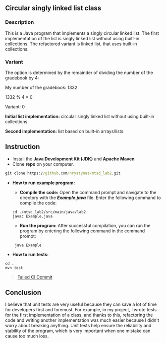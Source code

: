 ## Circular singly linked list class

### Description
This is a Java program that implements a singly circular linked list.
The first implementation of the list is singly linked list without using
built-in collections. The refactored variant is linked list, that uses 
built-in collections.

### Variant
The option is determined by the remainder of dividing the number of the gradebook 
by 4:

My number of the gradebook: 1332

1332 % 4 = 0

Variant: 0

**Initial list implementation:** circular singly linked list without using built-in collections

**Second implementation:** list based on built-in arrays/lists

## Instruction

+ Install the **Java Development Kit (JDK)** and **Apache Maven**
+ Clone **repo** on your computer.
```cmd
git clone https://github.com/hrystynaa/mtsd_lab2.git
```
+ **How to run example program:**

    + **Compile the code:** Open the command prompt and navigate to the directory
  with the ***Example.java*** file.
  Enter the following command to compile the code:
  ```
  cd ./mtsd_lab2/src/main/java/lab2
  javac Example.java
  ```

  + **Run the program:** After successful compilation, you can run the program by entering the following command in the command prompt:
  ```
   java Example
  ```
+ **How to run tests:**
```
cd .
mvn test
```
> [Failed CI Commit](https://github.com/hrystynaa/mtsd_lab2/commit/e77101a1d9ca6b283ce1ba5e73155e79ec705e33)

## Conclusion

I believe that unit tests are very useful because they can save a 
lot of time for developers first and foremost. For example, in my project, 
I wrote tests for the first implementation of a class, and thanks to this, 
refactoring the code and writing another implementation was much easier because 
I didn't worry about breaking anything. Unit tests help ensure the reliability
and stability of the program, 
which is very important when one mistake can cause too much loss.
